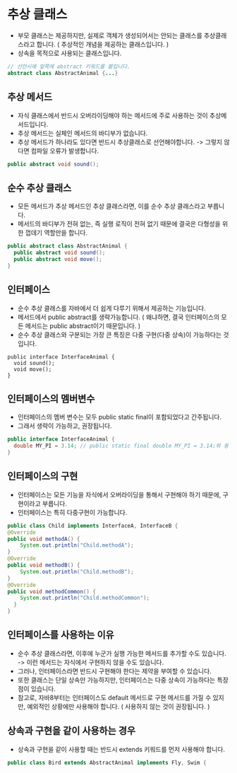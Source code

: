 추상 클래스
=====================================================
- 부모 클래스는 제공하지만, 실제로 객체가 생성되어서는 안되는 클래스를 추상클래스라고 합니다. ( 추상적인 개념을 제공하는 클래스입니다. )
- 상속을 목적으로 사용되는 클래스입니다.

```java
// 선언시에 앞쪽에 abstract 키워드를 붙입니다.
abstract class AbstractAnimal {...}
```

추상 메서드
----------------------------------------------------------
- 자식 클래스에서 반드시 오버라이딩해야 하는 메서드에 주로 사용하는 것이 추상메서드입니다.
- 추상 메서드는 실체인 메서드의 바디부가 없습니다.
- 추상 메서드가 하나라도 있다면 반드시 추상클래스로 선언해야합니다. -> 그렇지 않다면 컴파일 오류가 발생합니다.

```java
public abstract void sound();
```

순수 추상 클래스
-----------------------------------------------
- 모든 메서드가 추상 메서드인 추상 클래스라면, 이를 순수 추상 클래스라고 부릅니다.
- 메서드의 바디부가 전혀 없는, 즉 실행 로직이 전혀 없기 때문에 결국은 다형성을 위한 껍데기 역할만을 합니다.
  
```java
public abstract class AbstractAnimal {
  public abstract void sound();
  public abstract void move();
}
```

인터페이스
-------------------------------------------
- 순수 추상 클래스를 자바에서 더 쉽게 다루기 위해서 제공하는 기능입니다.
- 메서드에서 public abstract를 생략가능합니다. ( 왜냐하면, 결국 인터페이스의 모든 메서드는 public abstract이기 때문입니다. )
- 순수 추상 클래스와 구분되는 가장 큰 특징은 다중 구현(다중 상속)이 가능하다는 것입니다.

```
public interface InterfaceAnimal {
  void sound();
  void move();
}
```

인터페이스의 멤버변수
--------------------------------------------
- 인터페이스의 멤버 변수는 모두 public static final이 포함되었다고 간주됩니다.
- 그래서 생략이 가능하고, 권장됩니다.

```java
public interface InterfaceAnimal {
  double MY_PI = 3.14; // public static final double MY_PI = 3.14;와 동일합니다.
}
```

인터페이스의 구현
-----------------------------------------------
- 인터페이스는 모든 기능을 자식에서 오버라이딩을 통해서 구현해야 하기 때문에, 구현이라고 부릅니다.
- 인터페이스는 특히 다중구현이 가능합니다.

```java
public class Child implements InterfaceA, InterfaceB {
@Override
public void methodA() {
    System.out.println("Child.methodA");
}
@Override
public void methodB() {
    System.out.println("Child.methodB");
}
@Override
public void methodCommon() {
    System.out.println("Child.methodCommon");
  }
}
```

인터페이스를 사용하는 이유
------------------------------------------------
- 순수 추상 클래스라면, 이후에 누군가 실행 가능한 메서드를 추가할 수도 있습니다. -> 이런 메서드는 자식에서 구현하지 않을 수도 있습니다.
- 그러나, 인터페이스라면 반드시 구현해야 한다는 제약을 부여할 수 있습니다.
- 또한 클래스는 단일 상속만 가능하지만, 인터페이스는 다중 상속이 가능하다는 특장점이 있습니다.
- 참고로, 자바8부터는 인터페이스도 default 메서드로 구현 메서드를 가질 수 있지만, 예외적인 상황에만 사용해야 합니다. ( 사용하지 않는 것이 권장됩니다. )

상속과 구현을 같이 사용하는 경우
---------------------------------------------------
- 상속과 구현을 같이 사용할 때는 반드시 extends 키워드를 먼저 사용해야 합니다.
```java
public class Bird extends AbstractAnimal implements Fly, Swim {
```

  
